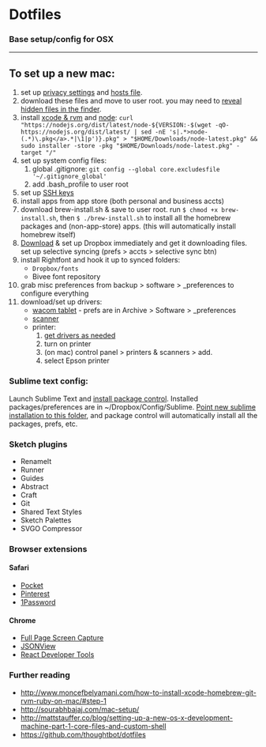 # Dotfiles
### Base setup/config for OSX 

----

## To set up a new mac:

1. set up [privacy settings](https://spreadprivacy.com/mac-privacy-tips-13395592a9b4) and [hosts file](someonewhocares.org).
1. download these files and move to user root. you may need to [reveal hidden files in the finder](http://ianlunn.co.uk/articles/quickly-showhide-hidden-files-mac-os-x-mavericks/).
2. install [xcode & rvm](http://www.moncefbelyamani.com/how-to-install-xcode-homebrew-git-rvm-ruby-on-mac/#step-1) and [node](https://nodejs.org/en/download/package-manager/#osx): `curl "https://nodejs.org/dist/latest/node-${VERSION:-$(wget -qO- https://nodejs.org/dist/latest/ | sed -nE 's|.*>node-(.*)\.pkg</a>.*|\1|p')}.pkg" > "$HOME/Downloads/node-latest.pkg" && sudo installer -store -pkg "$HOME/Downloads/node-latest.pkg" -target "/"`
3. set up system config files:
    1. global .gitignore: `git config --global core.excludesfile '~/.gitignore_global'`
    2. add .bash_profile to user root
4. set up [SSH keys](https://help.github.com/articles/generating-ssh-keys/)
5. install apps from app store (both personal and business accts)
6. download brew-install.sh & save to user root. run `$ chmod +x brew-install.sh`, then `$ ./brew-install.sh` to install all the homebrew packages and (non-app-store) apps. (this will automatically install homebrew itself)
7. [Download](https://www.dropbox.com/install) & set up Dropbox immediately and get it downloading files. set up selective syncing (prefs > accts > selective sync btn)
8. install Rightfont and hook it up to synced folders:
    - `Dropbox/fonts`
    - Bivee font repository
9. grab misc preferences from backup > software > \_preferences to configure everything
10. download/set up drivers:
    - [wacom tablet](http://us.wacom.com/en/support/legacy-drivers/) - prefs are in Archive > Software > \_preferences
    - [scanner](http://www.epson.com/cgi-bin/Store/support/supDetail.jsp?oid=88368&infoType=Downloads)
    - printer:
      1. [get drivers as needed](http://www.epson.com/cgi-bin/Store/support/supDetail.jsp?oid=233679&infoType=Downloads&platform=OSF_W_8-32)
      2. turn on printer
      3. (on mac) control panel > printers & scanners > add.
      4. select Epson printer

### Sublime text config:
Launch Sublime Text and [install package control](https://packagecontrol.io/installation#st3). Installed packages/preferences are in ~/Dropbox/Config/Sublime. [Point new sublime installation to this folder](https://sublime.wbond.net/docs/syncing#dropbox-osx), and package control will automatically install all the packages, prefs, etc.

### Sketch plugins
- RenameIt
- Runner
- Guides
- Abstract
- Craft
- Git
- Shared Text Styles
- Sketch Palettes
- SVGO Compressor

### Browser extensions

#### Safari
- [Pocket](https://getpocket.com/safari/)
- [Pinterest](https://safari-extensions.apple.com/details/?id=com.pinterest.extension-HWZFLG9PNK)
- [1Password](https://agilebits.com/onepassword/extensions)

#### Chrome
- [Full Page Screen Capture](https://chrome.google.com/webstore/detail/full-page-screen-capture/fdpohaocaechififmbbbbbknoalclacl)
- [JSONView](https://chrome.google.com/webstore/detail/jsonview/chklaanhfefbnpoihckbnefhakgolnmc)
- [React Developer Tools](https://chrome.google.com/webstore/detail/react-developer-tools/fmkadmapgofadopljbjfkapdkoienihi)

### Further reading
- http://www.moncefbelyamani.com/how-to-install-xcode-homebrew-git-rvm-ruby-on-mac/#step-1
- http://sourabhbajaj.com/mac-setup/
- http://mattstauffer.co/blog/setting-up-a-new-os-x-development-machine-part-1-core-files-and-custom-shell
- https://github.com/thoughtbot/dotfiles
